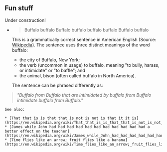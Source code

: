 ## Fun stuff

<div class="alert alert-danger" role="alert">Under construction!</div>

* > Buffalo buffalo Buffalo buffalo buffalo buffalo Buffalo buffalo

    This is a grammatically correct sentence in American English (Source: [Wikipedia](https://en.wikipedia.org/wiki/Buffalo_buffalo_Buffalo_buffalo_buffalo_buffalo_Buffalo_buffalo)). The sentence uses three distinct meanings of the word buffalo:
    * the city of Buffalo, New York;
    * the verb (uncommon in usage) to buffalo, meaning "to bully, harass, or intimidate" or "to baffle"; and
    * the animal, bison (often called buffalo in North America).

    The sentence can be phrased differently as:
> *"Buffalo from Buffalo that are intimidated by buffalo from Buffalo intimidate buffalo from Buffalo."*

    See also:
    
    * [That that is is that that is not is not is that it it is](https://en.wikipedia.org/wiki/That_that_is_is_that_that_is_not_is_not_is_that_it_it_is)
    * [James while John had had had had had had had had had had had a better effect on the teacher](https://en.wikipedia.org/wiki/James_while_John_had_had_had_had_had_had_had_had_had_had_had_a_better_effect_on_the_teacher)
    * [Time flies like an arrow; fruit flies like a banana](https://en.wikipedia.org/wiki/Time_flies_like_an_arrow;_fruit_flies_like_a_banana)